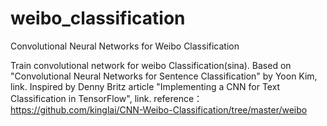 # weibo_classification
Convolutional Neural Networks for Weibo Classification

Train convolutional network for weibo Classification(sina). Based on "Convolutional Neural Networks for Sentence Classification" by Yoon Kim, link. Inspired by Denny Britz article "Implementing a CNN for Text Classification in TensorFlow", link.
reference： https://github.com/kinglai/CNN-Weibo-Classification/tree/master/weibo
